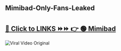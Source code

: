 
 ## Mimibad-Only-Fans-Leaked

# <h2><a href="https://clipsfans.com/Mimibad&ref=git">🔗 Click to LINKS ⏩⏩ 👉 🟢 Mimibad </a></h2>

<a href="https://clipsfans.com/Mimibad&ref=git" rel="nofollow" data-target="animated-image.originalLink"><img src="https://i.ibb.co.com/xMMVF88/686577567.gif" alt="Viral Video Original" style="max-width: 100%; display: inline-block;" data-target="animated-image.originalImage"></a>
